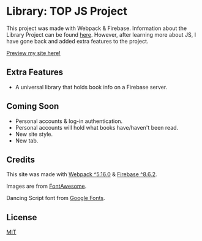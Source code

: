 # Library: TOP JS Project

This project was made with Webpack & Firebase. Information about the Library Project can be found [here](https://theodinproject.com/courses/javascript/lessons/library). However, after learning more about JS, I have gone back and added extra features to the project.

[Preview my site here!](https://savwiley.github.io/library-project/dist/)

## Extra Features

- A universal library that holds book info on a Firebase server.

## Coming Soon

- Personal accounts & log-in authentication.
- Personal accounts will hold what books have/haven't been read.
- New site style.
- New tab.

## Credits

This site was made with [Webpack ^5.16.0](https://webpack.js.org/) & [Firebase ^8.6.2](https://firebase.google.com/).

Images are from [FontAwesome](https://fontawesome.com/).

Dancing Script font from [Google Fonts](https://fonts.google.com/).

## License

[MIT](https://github.com/savwiley/library-project/blob/master/LICENSE.txt)